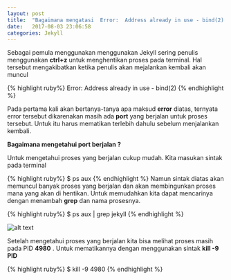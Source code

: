 ```yaml
---
layout: post
title:  "Bagaimana mengatasi  Error:  Address already in use - bind(2) pada Jekyll ?"
date:   2017-08-03 23:06:58
categories: Jekyll
---
```


Sebagai pemula menggunakan menggunakan Jekyll sering penulis menggunakan __ctrl+z__ untuk menghentikan proses pada terminal. Hal tersebut mengakibatkan ketika penulis akan mejalankan kembali akan muncul 

{% highlight ruby%}
Error:  Address already in use - bind(2)
{% endhighlight %}

Pada pertama kali akan bertanya-tanya apa maksud __error__ diatas, ternyata error tersebut dikarenakan masih ada __port__ yang berjalan untuk proses tersebut. Untuk itu harus mematikan terlebih dahulu sebelum menjalankan kembali.

**Bagaimana mengetahui port berjalan ?**

Untuk mengetahui proses yang berjalan cukup mudah. Kita masukan sintak pada terminal

{% highlight ruby%}
$ ps aux
{% endhighlight %}
Namun sintak diatas akan memuncul banyak proses yang berjalan dan akan membingunkan proses mana yang akan di hentikan.
Untuk memudahkan kita dapat mencarinya dengan menambah __grep__ dan nama prosesnya.

{% highlight ruby%}
$ ps aux | grep jekyll
{% endhighlight %}

![alt text][logo]

[logo]:{{site.urlimg}}/img-2.png "Porses Berjalan"

Setelah mengetahui proses yang berjalan kita bisa melihat proses masih pada PID __4980__ . Untuk mematikannya dengan menggunakan  sintak __kill -9 PID__ 

{% highlight ruby%}
$ kill -9 4980
{% endhighlight %}

